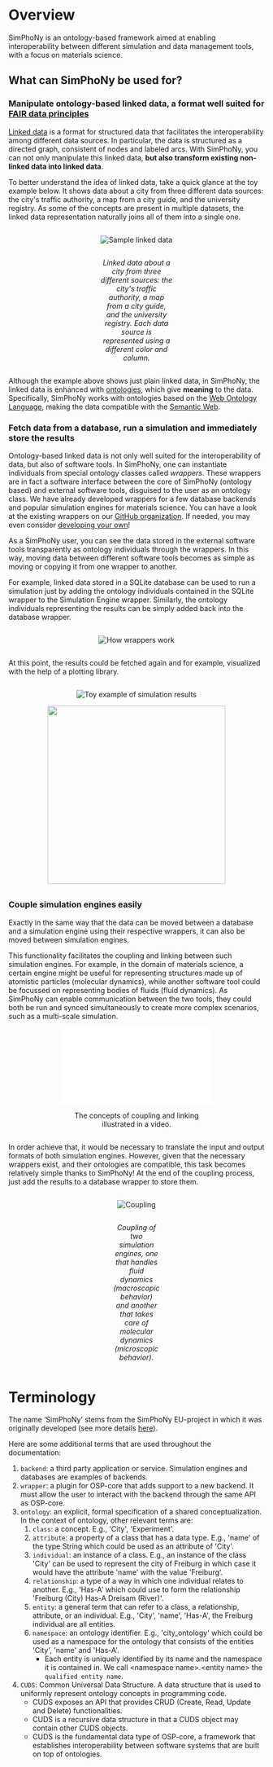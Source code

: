 # Overview

SimPhoNy is an ontology-based framework aimed at enabling interoperability between different simulation and data management tools, with a focus on materials science.

## What can SimPhoNy be used for?

### Manipulate ontology-based linked data, a format well suited for [FAIR data principles](https://en.wikipedia.org/wiki/FAIR_data)

[Linked data](https://en.wikipedia.org/wiki/Linked_data) is a format for structured data that facilitates the interoperability among different data sources. In particular, the data is structured as a directed graph, consistent of nodes and labeled arcs. With SimPhoNy, you can not only manipulate this linked data, **but also transform existing non-linked data into linked data**.

To better understand the idea of linked data, take a quick glance at the toy example below. It shows data about a city from three different data sources: the city's traffic authority, a map from a city guide, and the university registry. As some of the concepts are present in multiple datasets, the linked data representation naturally joins all of them into a single one.

<figure style="display: table; text-align:center; margin-left: auto; margin-right:auto">

![Sample linked data](./_static/img/mergedlinkeddata.svg)

<figcaption style="display: table-caption; caption-side: bottom; text-align:center">

_Linked data about a city from three different sources: the city's traffic authority, a map from a city guide, and the university registry. Each data source is represented using a different color and column._

</figcaption>

</figure>

Although the example above shows just plain linked data, in SimPhoNy, the linked data is enhanced with [ontologies](<https://en.wikipedia.org/wiki/Ontology_(information_science)>), which give **meaning** to the data. Specifically, SimPhoNy works with ontologies based on the [Web Ontology Language](https://en.wikipedia.org/wiki/Web_Ontology_Language), making the data compatible with the [Semantic Web](https://en.wikipedia.org/wiki/Semantic_Web).

### Fetch data from a database, run a simulation and immediately store the results

Ontology-based linked data is not only well suited for the interoperability of data, but also of software tools. In SimPhoNy, one can instantiate individuals from special ontology classes called _wrappers_. These wrappers are in fact a software interface between the core of SimPhoNy (ontology based) and external software tools, disguised to the user as an ontology class. We have already developed wrappers for a few database backends and popular simulation engines for materials science. You can have a look at the existing wrappers on our [GitHub organization](https://github.com/simphony). If needed, you may even consider [developing your own](./wrapper_development.md)!

As a SimPhoNy user, you can see the data stored in the external software tools transparently as ontology individuals through the wrappers. In this way, moving data between different software tools becomes as simple as moving or copying it from one wrapper to another.

For example, linked data stored in a SQLite database can be used to run a simulation just by adding the ontology individuals contained in the SQLite wrapper to the Simulation Engine wrapper. Similarly, the ontology individuals representing the results can be simply added back into the database wrapper.

<figure style="display: table; text-align:center; margin-left: auto; margin-right:auto">

![How wrappers work](./_static/img/wrappers.svg)

<figcaption style="display: table-caption; caption-side: bottom; text-align:center"></figcaption>

</figure>

At this point, the results could be fetched again and for example, visualized with the help of a plotting library.

<figure style="display: table; text-align:center; margin-left: auto; margin-right:auto">

![Toy example of simulation results](./_static/img/trafficsim.svg)

<img src="./_static/img/overview_slider.png" width="350px">

<figcaption style="display: table-caption; caption-side: bottom; text-align:center"></figcaption>

</figure>

<p style="margin-bottom:0.8cm;"></p>

### Couple simulation engines easily

Exactly in the same way that the data can be moved between a database and a simulation engine using their respective wrappers, it can also be moved between simulation engines.

This functionality facilitates the coupling and linking between such simulation engines. For example, in the domain of materials science, a certain engine might be useful for representing structures made up of atomistic particles (molecular dynamics), while another software tool could be focussed on representing bodies of fluids (fluid dynamics). As SimPhoNy can enable communication between the two tools, they could both be run and synced simultaneously to create more complex scenarios, such as a multi-scale simulation.

<figure style="display: table; text-align:center; margin-left: auto; margin-right:auto">

<iframe src="./_static/videos/coupling_and_linking.mp4" frameborder="0" allowfullscreen="true"></iframe>

<figcaption style="display: table-caption; caption-side: bottom; text-align:center">

The concepts of coupling and linking illustrated in a video.

</figcaption>

</figure>

In order achieve that, it would be necessary to translate the input and output formats of both simulation engines. However, given that the necessary wrappers exist, and their ontologies are compatible, this task becomes relatively simple thanks to SimPhoNy! At the end of the coupling process, just add the results to a database wrapper to store them.

<figure style="display: table; text-align:center; margin-left: auto; margin-right:auto">

![Coupling](./_static/img/wrappers_coupled.svg)

<figcaption style="display: table-caption; caption-side: bottom; text-align:center">

_Coupling of two simulation engines, one that handles fluid dynamics
(macroscopic behavior) and another that takes care of molecular dynamics
(microscopic behavior)._

</figcaption>

</figure>

# Terminology

The name ‘SimPhoNy’ stems from the SimPhoNy EU-project in which it was originally developed (see more details [here](https://www.simphony-project.eu/)).

Here are some additional terms that are used throughout the documentation:

1. `backend`: a third party application or service.
   Simulation engines and databases are examples of backends.
1. `wrapper`: a plugin for OSP-core that adds support to a new backend.
   It must allow the user to interact with the backend through the same API as OSP-core.
1. `ontology`: an explicit, formal specification of a shared conceptualization.
   In the context of ontology, other relevant terms are:
   1. `class`: a concept. E.g., 'City', 'Experiment'.
   1. `attribute`: a property of a class that has a data type. E.g., 'name' of the type String which could be used as an attribute of 'City'.
   1. `individual`: an instance of a class. E.g., an instance of the class 'City' can be used to represent the city of Freiburg in which case it would have the attribute 'name' with the value 'Freiburg'.
   1. `relationship`: a type of a way in which one individual relates to another. E.g., 'Has-A' which could use to form the relationship 'Freiburg (City) Has-A Dreisam (River)'.
   1. `entity`: a general term that can refer to a class, a relationship, attribute, or an individual. E.g., 'City', 'name', 'Has-A', the Freiburg individual are all entities.
   1. `namespace`: an ontology identifier. E.g., 'city_ontology' which could be used as a namespace for the ontology that consists of the entities 'City', 'name' and 'Has-A'.
      - Each entity is uniquely identified by its name and the namespace it is contained in. We call \<namespace name\>.\<entity name\> the `qualified entity name`.
1. `CUDS`: Common Universal Data Structure. A data structure that is used to uniformly represent ontology concepts in programming code.
   - CUDS exposes an API that provides CRUD (Create, Read, Update and Delete) functionalities.
   - CUDS is a recursive data structure in that a CUDS object may contain other CUDS objects.
   - CUDS is the fundamental data type of OSP-core, a framework that establishes interoperability between software systems that are built on top of ontologies.
